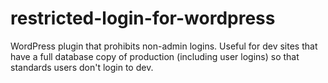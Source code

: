 # restricted-login-for-wordpress
WordPress plugin that prohibits non-admin logins. Useful for dev sites that have a full database copy of production (including user logins) so that standards users don't login to dev.
